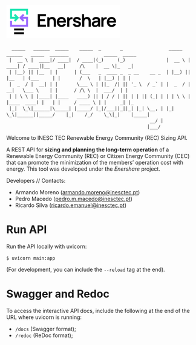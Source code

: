 ![alt text](figures/logo_Enershare.png)
```
  _____   ______  _____    _____  _       _                 _____   ______   _____  _______             _____  _____ 
 |  __ \ |  ____|/ ____|  / ____|(_)     (_)               |  __ \ |  ____| / ____||__   __|     /\    |  __ \|_   _|
 | |__) || |__  | |      | (___   _  ____ _  _ __    __ _  | |__) || |__   | (___     | |       /  \   | |__) | | |  
 |  _  / |  __| | |       \___ \ | ||_  /| || '_ \  / _` | |  _  / |  __|   \___ \    | |      / /\ \  |  ___/  | |  
 | | \ \ | |____| |____   ____) || | / / | || | | || (_| | | | \ \ | |____  ____) |   | |     / ____ \ | |     _| |_ 
 |_|  \_\|______|\_____| |_____/ |_|/___||_||_| |_| \__, | |_|  \_\|______||_____/    |_|    /_/    \_\|_|    |_____|
                                                     __/ |                                                           
                                                    |___/                                                            
```
Welcome to INESC TEC Renewable Energy Community (REC) Sizing API.

A REST API for **sizing and planning the long-term operation** of a Renewable Energy Community (REC) or
Citizen Energy Community (CEC) that can promote the minimization of the members’ operation cost with energy.
This tool was developed under the *Enershare* project.

Developers // Contacts:

* Armando Moreno (armando.moreno@inesctec.pt)
* Pedro Macedo (pedro.m.macedo@inesctec.pt)
* Ricardo Silva (ricardo.emanuel@inesctec.pt)


# Run API
Run the API locally with uvicorn:
```shell
$ uvicorn main:app 
```
(For development, you can include the ```--reload``` tag at the end).

# Swagger and Redoc
To access the interactive API docs, include the following at the end of the URL where uvicorn is running: 
- ```/docs``` (Swagger format);
- ```/redoc``` (ReDoc format);
